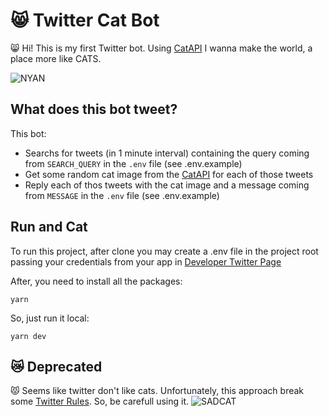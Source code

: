 # 😸 Twitter Cat Bot
😸 Hi! This is my first Twitter bot. Using [CatAPI](https://thecatapi.com/) I wanna make the world, a place more like CATS.

![NYAN](https://media.giphy.com/media/7lsw8RenVcjCM/giphy.gif)

## What does this bot tweet?
This bot: 

 - Searchs for tweets (in 1 minute interval) containing the query coming from `SEARCH_QUERY` in the `.env` file (see .env.example)
 - Get some random cat image from the [CatAPI](https://thecatapi.com/) for each of those tweets
 - Reply each of thos tweets with the cat image and a message coming from `MESSAGE` in the `.env` file (see .env.example)

## Run and Cat
To run this project, after clone you may create a .env file in the project root passing your credentials from your app in [Developer Twitter Page](https://developer.twitter.com/)

After, you need to install all the packages:

    yarn

So, just run it local:

    yarn dev

## 😿 Deprecated 
😾 Seems like twitter don't like cats. Unfortunately, this approach break some [Twitter Rules](https://developer.twitter.com/en/developer-terms/policy). So, be carefull using it.
![SADCAT](https://media.giphy.com/media/THgdxkFUCAi9vFfba6/giphy.gif)
